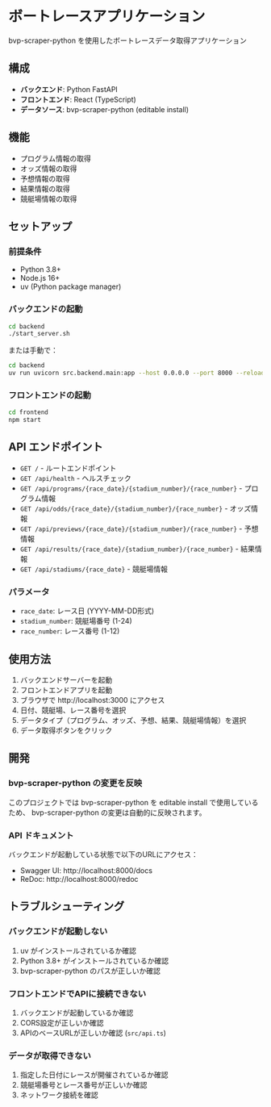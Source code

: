 # ボートレースアプリケーション

bvp-scraper-python を使用したボートレースデータ取得アプリケーション

## 構成

- **バックエンド**: Python FastAPI
- **フロントエンド**: React (TypeScript)
- **データソース**: bvp-scraper-python (editable install)

## 機能

- プログラム情報の取得
- オッズ情報の取得
- 予想情報の取得
- 結果情報の取得
- 競艇場情報の取得

## セットアップ

### 前提条件

- Python 3.8+
- Node.js 16+
- uv (Python package manager)

### バックエンドの起動

```bash
cd backend
./start_server.sh
```

または手動で：

```bash
cd backend
uv run uvicorn src.backend.main:app --host 0.0.0.0 --port 8000 --reload
```

### フロントエンドの起動

```bash
cd frontend
npm start
```

## API エンドポイント

- `GET /` - ルートエンドポイント
- `GET /api/health` - ヘルスチェック
- `GET /api/programs/{race_date}/{stadium_number}/{race_number}` - プログラム情報
- `GET /api/odds/{race_date}/{stadium_number}/{race_number}` - オッズ情報
- `GET /api/previews/{race_date}/{stadium_number}/{race_number}` - 予想情報
- `GET /api/results/{race_date}/{stadium_number}/{race_number}` - 結果情報
- `GET /api/stadiums/{race_date}` - 競艇場情報

### パラメータ

- `race_date`: レース日 (YYYY-MM-DD形式)
- `stadium_number`: 競艇場番号 (1-24)
- `race_number`: レース番号 (1-12)

## 使用方法

1. バックエンドサーバーを起動
2. フロントエンドアプリを起動
3. ブラウザで http://localhost:3000 にアクセス
4. 日付、競艇場、レース番号を選択
5. データタイプ（プログラム、オッズ、予想、結果、競艇場情報）を選択
6. データ取得ボタンをクリック

## 開発

### bvp-scraper-python の変更を反映

このプロジェクトでは bvp-scraper-python を editable install で使用しているため、
bvp-scraper-python の変更は自動的に反映されます。

### API ドキュメント

バックエンドが起動している状態で以下のURLにアクセス：
- Swagger UI: http://localhost:8000/docs
- ReDoc: http://localhost:8000/redoc

## トラブルシューティング

### バックエンドが起動しない

1. uv がインストールされているか確認
2. Python 3.8+ がインストールされているか確認
3. bvp-scraper-python のパスが正しいか確認

### フロントエンドでAPIに接続できない

1. バックエンドが起動しているか確認
2. CORS設定が正しいか確認
3. APIのベースURLが正しいか確認 (`src/api.ts`)

### データが取得できない

1. 指定した日付にレースが開催されているか確認
2. 競艇場番号とレース番号が正しいか確認
3. ネットワーク接続を確認